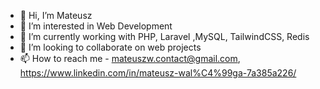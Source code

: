 - 👋 Hi, I’m Mateusz
- 👀 I’m interested in Web Development
- 🌱 I’m currently working with PHP, Laravel ,MySQL, TailwindCSS, Redis
- 💞️ I’m looking to collaborate on web projects
- 📫 How to reach me - mateuszw.contact@gmail.com, https://www.linkedin.com/in/mateusz-wal%C4%99ga-7a385a226/

<!---
rvdymw/rvdymw is a ✨ special ✨ repository because its `README.md` (this file) appears on your GitHub profile.
You can click the Preview link to take a look at your changes.
--->
